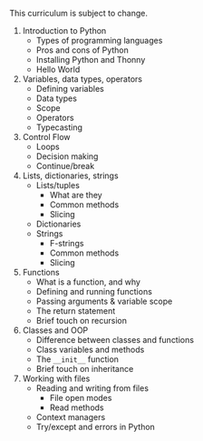 This curriculum is subject to change.

1. Introduction to Python
    * Types of programming languages
    * Pros and cons of Python
    * Installing Python and Thonny
    * Hello World
2. Variables, data types, operators
    * Defining variables
    * Data types
    * Scope
    * Operators
    * Typecasting
3. Control Flow
    * Loops
    * Decision making
    * Continue/break
4. Lists, dictionaries, strings
    *  Lists/tuples
        * What are they
        * Common methods
        * Slicing
    * Dictionaries
    * Strings
        * F-strings
        * Common methods
        * Slicing
5. Functions
    * What is a function, and why
    * Defining and running functions
    * Passing arguments & variable scope
    * The return statement
    * Brief touch on recursion
6. Classes and OOP
    * Difference between classes and functions
    * Class variables and methods
    * The `__init__` function
    * Brief touch on inheritance
7. Working with files
    * Reading and writing from files
        * File open modes
        * Read methods
    * Context managers
    * Try/except and errors in Python

